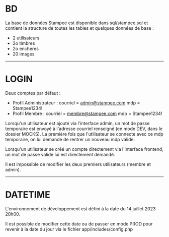 # BD

La base de données Stampee est disponible dans sql/stampee.sql et contient la structure de toutes les tables et quelques données de base :
- 2 utilisateurs
- 2o timbres
- 2o encheres
- 20 images

---

# LOGIN

Deux comptes par défaut :
- Profil Administrateur : 
    courriel = admin@stampee.com
    mdp = Stampee1234!
- Profil Membre :
    courriel = membre@stampee.com
    mdp = Stampee1234!

Lorsqu'un utilisateur est ajouté via l'interface admin, un mot de passe temporaire est envoyé à l'adresse courriel renseigné (en mode DEV, dans le dossier MOCKS). La première fois que l'utilisateur se connecte avec ce mdp temporaire, on lui demande de rentrer un nouveau mdp valide.

Lorsqu'un utilisateur se créé un compte directement via l'interface frontend, un mot de passe valide lui est directement demandé.

Il est impossible de modifier les deux premiers utilisateurs (membre et admin).

---

# DATETIME

L'environnement de développement est défini à la date du 14 juillet 2023 20h00.

Il est possible de modifier cette date ou de passer en mode PROD pour revenir à la date du jour via le fichier app/includes/config.php
